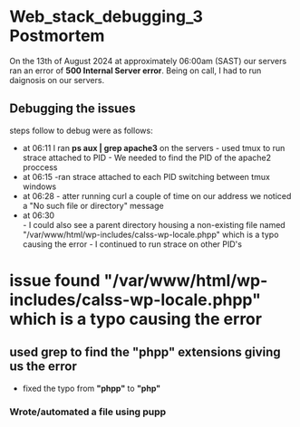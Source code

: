 # Web_stack_debugging_3 Postmortem
On the 13th of August 2024 at approximately 06:00am (SAST) our servers ran an error of **500 Internal Server error**. Being on call, I had to run daignosis on our servers.

## Debugging the issues
steps follow to debug were as follows:
- at 06:11 I ran **ps aux | grep apache3** on the servers
            - used tmux to run strace attached to PID
            - We needed to find the PID of the apache2 proccess 
- at 06:15 
            -ran strace attached to each PID switching between tmux windows
- at 06:28
            - atter running curl  a couple of time on our address we noticed a "No such file or directory" message
- at 06:30  
            - I could also see a parent directory housing a non-existing file named "/var/www/html/wp-includes/calss-wp-locale.phpp" which is a typo causing the error
            - I continued to run strace on other PID's

# issue found **"/var/www/html/wp-includes/calss-wp-locale.phpp"** which is a typo causing the error 
## used grep to find the "phpp" extensions giving us the error
- fixed the typo from **"phpp"** to **"php"**

### Wrote/automated a file using pupp
